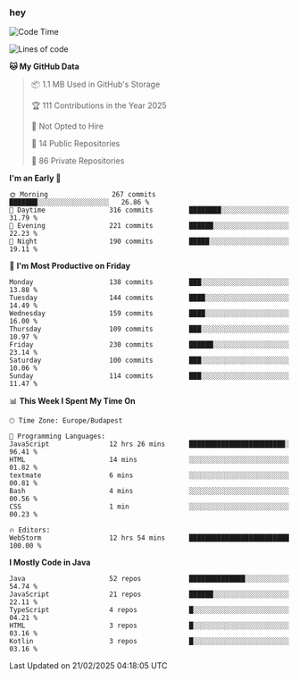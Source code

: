 ### hey

<!--START_SECTION:waka-->
![Code Time](http://img.shields.io/badge/Code%20Time-1%2C094%20hrs%204%20mins-blue)

![Lines of code](https://img.shields.io/badge/From%20Hello%20World%20I%27ve%20Written-1.8%20million%20lines%20of%20code-blue)

**🐱 My GitHub Data** 

> 📦 1.1 MB Used in GitHub's Storage 
 > 
> 🏆 111 Contributions in the Year 2025
 > 
> 🚫 Not Opted to Hire
 > 
> 📜 14 Public Repositories 
 > 
> 🔑 86 Private Repositories 
 > 
**I'm an Early 🐤** 

```text
🌞 Morning                267 commits         ███████░░░░░░░░░░░░░░░░░░   26.86 % 
🌆 Daytime                316 commits         ████████░░░░░░░░░░░░░░░░░   31.79 % 
🌃 Evening                221 commits         ██████░░░░░░░░░░░░░░░░░░░   22.23 % 
🌙 Night                  190 commits         █████░░░░░░░░░░░░░░░░░░░░   19.11 % 
```
📅 **I'm Most Productive on Friday** 

```text
Monday                   138 commits         ███░░░░░░░░░░░░░░░░░░░░░░   13.88 % 
Tuesday                  144 commits         ████░░░░░░░░░░░░░░░░░░░░░   14.49 % 
Wednesday                159 commits         ████░░░░░░░░░░░░░░░░░░░░░   16.00 % 
Thursday                 109 commits         ███░░░░░░░░░░░░░░░░░░░░░░   10.97 % 
Friday                   230 commits         ██████░░░░░░░░░░░░░░░░░░░   23.14 % 
Saturday                 100 commits         ███░░░░░░░░░░░░░░░░░░░░░░   10.06 % 
Sunday                   114 commits         ███░░░░░░░░░░░░░░░░░░░░░░   11.47 % 
```


📊 **This Week I Spent My Time On** 

```text
🕑︎ Time Zone: Europe/Budapest

💬 Programming Languages: 
JavaScript               12 hrs 26 mins      ████████████████████████░   96.41 % 
HTML                     14 mins             ░░░░░░░░░░░░░░░░░░░░░░░░░   01.82 % 
textmate                 6 mins              ░░░░░░░░░░░░░░░░░░░░░░░░░   00.81 % 
Bash                     4 mins              ░░░░░░░░░░░░░░░░░░░░░░░░░   00.56 % 
CSS                      1 min               ░░░░░░░░░░░░░░░░░░░░░░░░░   00.23 % 

🔥 Editors: 
WebStorm                 12 hrs 54 mins      █████████████████████████   100.00 % 
```

**I Mostly Code in Java** 

```text
Java                     52 repos            ██████████████░░░░░░░░░░░   54.74 % 
JavaScript               21 repos            ██████░░░░░░░░░░░░░░░░░░░   22.11 % 
TypeScript               4 repos             █░░░░░░░░░░░░░░░░░░░░░░░░   04.21 % 
HTML                     3 repos             █░░░░░░░░░░░░░░░░░░░░░░░░   03.16 % 
Kotlin                   3 repos             █░░░░░░░░░░░░░░░░░░░░░░░░   03.16 % 
```




 Last Updated on 21/02/2025 04:18:05 UTC
<!--END_SECTION:waka-->
